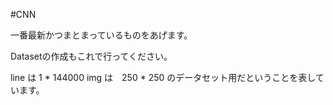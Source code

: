 #CNN

一番最新かつまとまっているものをあげます。

Datasetの作成もこれで行ってください。

line は 1 * 144000
img は　250 * 250
のデータセット用だということを表しています。
